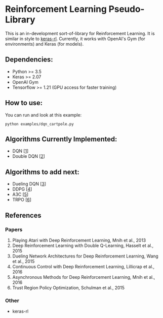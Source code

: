# Reinforcement Learning Pseudo-Library

This is an in-development sort-of-library for Reinforcement Learning. It is similar in style to [keras-rl](https://github.com/matthiasplappert/keras-rl). Currently, it works with OpenAI's Gym (for environments) and Keras (for models).

## Dependencies:
- Python >= 3.5
- Keras >= 2.07
- OpenAI Gym
- Tensorflow >= 1.21 (GPU access for faster training)

## How to use:
You can run and look at this example:
```
python examples/dqn_cartpole.py
```

## Algorithms Currently Implemented:
- DQN [[1](https://www.cs.toronto.edu/~vmnih/docs/dqn.pdf)]
- Double DQN [[2](https://arxiv.org/abs/1509.06461)]

## Algorithms to add next:
- Dueling DQN [[3](https://arxiv.org/abs/1511.06581)]
- DDPG [[4](https://arxiv.org/pdf/1509.02971)]
- A3C [[5](https://arxiv.org/abs/1602.01783)]
- TRPO [[6](https://arxiv.org/abs/1502.05477)]

## References
### Papers
1. Playing Atari with Deep Reinforcement Learning, Mnih et al., 2013
2. Deep Reinforcement Learning with Double Q-Learning, Hasselt et al., 2015
3. Dueling Network Architectures for Deep Reinforcement Learning, Wang et al., 2015
4. Continuous Control with Deep Reinforcement Learning, Lillicrap et al., 2016
5. Asynchronous Methods for Deep Reinforcement Learning, Mnih et al., 2016
6. Trust Region Policy Optimization, Schulman et al., 2015

### Other
- keras-rl
